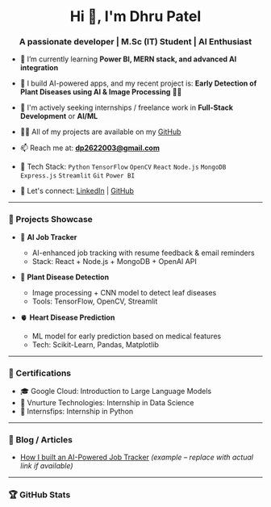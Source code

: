 

<h1 align="center">Hi 👋, I'm Dhru Patel</h1>
<h3 align="center">A passionate developer | M.Sc (IT) Student | AI Enthusiast</h3>



- 🌱 I’m currently learning **Power BI, MERN stack, and advanced AI integration**

- 🧠 I build AI-powered apps, and my recent project is:
  **Early Detection of Plant Diseases using AI & Image Processing** 🌿🤖

- 💼 I'm actively seeking internships / freelance work in **Full-Stack Development** or **AI/ML**

- 👨‍💻 All of my projects are available on my [GitHub](https://github.com/dhru-patel26)

- 📫 Reach me at: **dp2622003@gmail.com**

- 🧰 Tech Stack:
  `Python` `TensorFlow` `OpenCV` `React` `Node.js` `MongoDB` `Express.js` `Streamlit` `Git` `Power BI`

- 🔗 Let's connect:
  [LinkedIn](https://www.linkedin.com/in/dhru-patel26/) | [GitHub](https://github.com/dhru-patel26)

---

### 🚀 Projects Showcase

- 🎯 **AI Job Tracker**
  - AI-enhanced job tracking with resume feedback & email reminders
  - Stack: React + Node.js + MongoDB + OpenAI API

- 🌿 **Plant Disease Detection**
  - Image processing + CNN model to detect leaf diseases
  - Tools: TensorFlow, OpenCV, Streamlit

- 🫀 **Heart Disease Prediction**
  - ML model for early prediction based on medical features
  - Tech: Scikit-Learn, Pandas, Matplotlib

---

### 📄 Certifications

- 🎓 Google Cloud: Introduction to Large Language Models
- 🧪 Vnurture Technologies: Internship in Data Science
- 🐍 Internsfips: Internship in Python

---

### 📝 Blog / Articles

- [How I built an AI-Powered Job Tracker](https://www.linkedin.com/in/dhru-patel26/) *(example – replace with actual link if available)*

---

### 🏆 GitHub Stats

<p align="center">
  <img src="https://github-readme-stats.vercel.app/api?username=dhru

